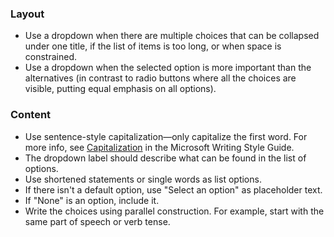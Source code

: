 ### Layout

- Use a dropdown when there are multiple choices that can be collapsed under one title, if the list of items is too long, or when space is constrained.
- Use a dropdown when the selected option is more important than the alternatives (in contrast to radio buttons where all the choices are visible, putting equal emphasis on all options).

### Content

- Use sentence-style capitalization—only capitalize the first word. For more info, see [Capitalization](https://docs.microsoft.com/style-guide/capitalization) in the Microsoft Writing Style Guide.
- The dropdown label should describe what can be found in the list of options.
- Use shortened statements or single words as list options.
- If there isn't a default option, use "Select an option" as placeholder text.
- If "None" is an option, include it.
- Write the choices using parallel construction. For example, start with the same part of speech or verb tense.
